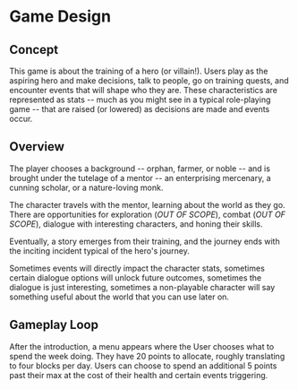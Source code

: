 # Game Design
## Concept
This game is about the training of a hero (or villain!). Users play as the aspiring hero and make decisions, talk to people, go on training quests, and encounter events that will shape who they are. These characteristics are represented as stats -- much as you might see in a typical role-playing game -- that are raised (or lowered) as decisions are made and events occur.

## Overview
The player chooses a background -- orphan, farmer, or noble -- and is brought under the tutelage of a mentor -- an enterprising mercenary, a cunning scholar, or a nature-loving monk.

The character travels with the mentor, learning about the world as they go. There are opportunities for exploration (*OUT OF SCOPE*), combat (*OUT OF SCOPE*), dialogue with interesting characters, and honing their skills.

Eventually, a story emerges from their training, and the journey ends with the inciting incident typical of the hero's journey.

Sometimes events will directly impact the character stats, sometimes certain dialogue options will unlock future outcomes, sometimes the dialogue is just interesting, sometimes a non-playable character will say something useful about the world that you can use later on.

## Gameplay Loop
After the introduction, a menu appears where the User chooses what to spend the week doing. They have 20 points to allocate, roughly translating to four blocks per day. Users can choose to spend an additional 5 points past their max at the cost of their health and certain events triggering.



